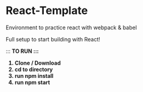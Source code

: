 # React-Template
Environment to practice react with webpack &amp; babel


Full setup to start building with React!

::: <strong>TO RUN<strong> :::

<ol>
<li>Clone / Download</li>
<li>cd to directory</li>
<li>run npm install</li>
<li>run npm start</li>
</ol>
